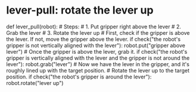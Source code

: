 # lever-pull: rotate the lever up
def lever_pull(robot):
    # Steps:
    # 1. Put gripper right above the lever
    # 2. Grab the lever
    # 3. Rotate the lever up
    # First, check if the gripper is above the lever. If not, move the gripper above the lever.
    if check("the robot's gripper is not vertically aligned with the lever"):
        robot.put("gripper above lever")
    # Once the gripper is above the lever, grab it.
    if check("the robot's gripper is vertically aligned with the lever and the gripper is not around the lever"):
        robot.grab("lever")
    # Now we have the lever in the gripper, and it's roughly lined up with the target position.
    # Rotate the lever up to the target position.
    if check("the robot's gripper is around the lever"):
        robot.rotate("lever up")